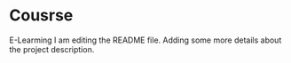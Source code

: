 # Cousrse
E-Learming
I am editing the README file. Adding some more details about the project description.
